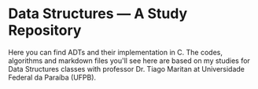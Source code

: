 # Data Structures — A Study Repository
Here you can find ADTs and their implementation in C. The codes, algorithms and markdown files you'll see here are based on my studies for Data Structures classes with professor Dr. Tiago Maritan at Universidade Federal da Paraíba (UFPB).
